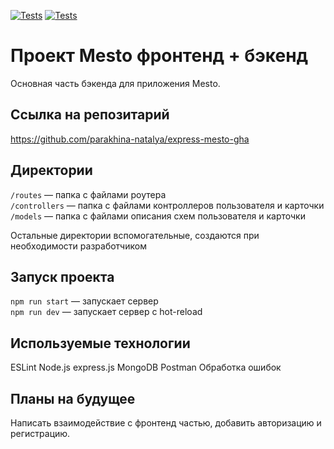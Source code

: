 [![Tests](../../actions/workflows/tests-13-sprint.yml/badge.svg)](../../actions/workflows/tests-13-sprint.yml) [![Tests](../../actions/workflows/tests-14-sprint.yml/badge.svg)](../../actions/workflows/tests-14-sprint.yml)
# Проект Mesto фронтенд + бэкенд

Основная часть бэкенда для приложения Mesto. 

## Cсылка на репозитарий
https://github.com/parakhina-natalya/express-mesto-gha

## Директории

`/routes` — папка с файлами роутера  
`/controllers` — папка с файлами контроллеров пользователя и карточки   
`/models` — папка с файлами описания схем пользователя и карточки  
  
Остальные директории вспомогательные, создаются при необходимости разработчиком

## Запуск проекта

`npm run start` — запускает сервер   
`npm run dev` — запускает сервер с hot-reload

## Используемые технологии
ESLint
Node.js
express.js
MongoDB
Postman
Обработка ошибок

## Планы на будущее

Написать взаимодействие с фронтенд частью, добавить авторизацию и регистрацию.
